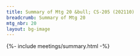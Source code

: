 ```yaml
---
title: Summary of Mtg 20 &bull; CS-205 (202110)
breadcrumb: Summary of Mtg 20
mtg_nbr: 20
layout: bg-image
---
```

 
{%- include meetings/summary.html -%}

